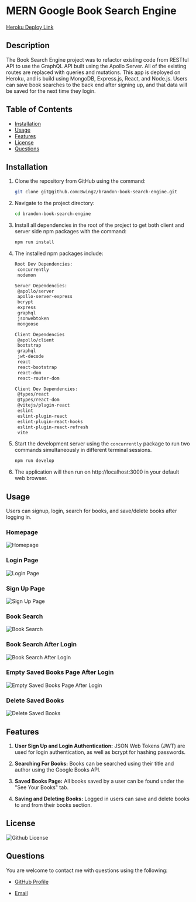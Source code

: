# MERN Google Book Search Engine

[Heroku Deploy Link]()

## Description

The Book Search Engine project was to refactor existing code from RESTful API to use the GraphQL API built using the Apollo Server. All of the existing routes are replaced with queries and mutations. This app is deployed on Heroku, and is build using MongoDB, Express.js, React, and Node.js. Users can save book searches to the back end after signing up, and that data will be saved for the next time they login.

## Table of Contents

- [Installation](#installation)
- [Usage](#usage)
- [Features](#features)
- [License](#license)
- [Questions](#questions)

## Installation

1. Clone the repository from GitHub using the command:

   ```bash
   git clone git@github.com:Bwing2/brandon-book-search-engine.git
   ```

2. Navigate to the project directory:

   ```bash
   cd brandon-book-search-engine
   ```

3. Install all dependencies in the root of the project to get both client and server side npm packages with the command:

   ```bash
   npm run install
   ```

4. The installed npm packages include:

   ```bash
   Root Dev Dependencies:
    concurrently
    nodemon

   Server Dependencies:
    @apollo/server
    apollo-server-express
    bcrypt
    express
    graphql
    jsonwebtoken
    mongoose

   Client Dependencies
    @apollo/client
    bootstrap
    graphql
    jwt-decode
    react
    react-bootstrap
    react-dom
    react-router-dom

   Client Dev Dependencies:
    @types/react
    @types/react-dom
    @vitejs/plugin-react
    eslint
    eslint-plugin-react
    eslint-plugin-react-hooks
    eslint-plugin-react-refresh
    vite
   ```

5. Start the development server using the `concurrently` package to run two commands simultaneously in different terminal sessions.

   ```bash
   npm run develop
   ```

6. The application will then run on http://localhost:3000 in your default web browser.

## Usage

Users can signup, login, search for books, and save/delete books after logging in.

### Homepage

![Homepage](./client/src/assets/images/homepage.png)

### Login Page

![Login Page](./client/src/assets/images/login_page.png)

### Sign Up Page

![Sign Up Page](./client/src/assets/images/sign_up_page.png)

### Book Search

![Book Search](./client/src/assets/images/book_lookup.png)

### Book Search After Login

![Book Search After Login](./client/src/assets/images/book_search_saved.png)

### Empty Saved Books Page After Login

![Empty Saved Books Page After Login](./client/src/assets/images/no_saved_books.png)

### Delete Saved Books

![Delete Saved Books](./client/src/assets/images/delete_book.png)

## Features

1. **User Sign Up and Login Authentication:**
   JSON Web Tokens (JWT) are used for login authentication, as well as bcrypt for hashing passwords.

2. **Searching For Books:**
   Books can be searched using their title and author using the Google Books API.

3. **Saved Books Page:**
   All books saved by a user can be found under the "See Your Books" tab.

4. **Saving and Deleting Books:**
   Logged in users can save and delete books to and from their books section.

## License

![Github License](https://img.shields.io/badge/License-MIT-green.svg)

## Questions

You are welcome to contact me with questions using the following:

- [GitHub Profile](https://github.com/bwing2)

- [Email](mailto:brandon.wing245@gmail.com)
